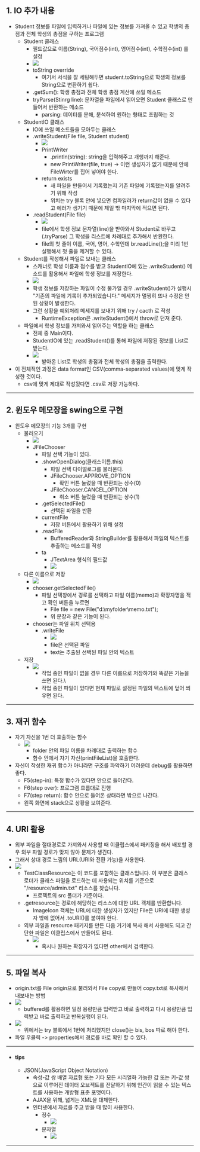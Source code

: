 ## 1. IO 추가 내용
- Student 정보를 파일에 입력하거나 파일에 있는 정보를 가져올 수 있고 학생의 총점과 전체 학생의 총점을 구하는 프로그램
	- Student 클래스
		- 필드값으로 이름(String), 국어점수(int), 영어점수(int), 수학점수(int) 를 설정
		- ![](image/학생%20클래스%20오버라이딩.jpg)
		- toString override
			- 여기서 서식을 잘 세팅해두면 student.toString으로 학생의 정보를 String으로 변환하기 쉽다.
		- .getSum(): 학생 총점과 전체 학생 총점 계산에 쓰일 메소드
		- tryParse(Stinrg line): 문자열을 파일에서 읽어오면 Student 클래스로 만들어서 반환하는 메소드
			- parsing: 데이터를 분해, 분석하여 원하는 형태로 조립하는 것
	- StudentIO 클래스
		- IO에 쓰일 메소드들을 모아두는 클래스
		- .writeStudent(File file, Student student)
			- ![](image/writeStudent.jpg)
			- PrintWriter
				- .println(string): string을 입력해주고 개행까지 해준다.
				- new PrintWriter(file, true) -> 이런 생성자가 없기 때문에 안에 FileWirter를 집어 넣어야 한다.
			- return exists
				- 새 파일을 만들어서 기록했는지 기존 파일에 기록했는지를 알려주기 위해 작성
				- 위치는 try 블록 안에 넣으면 컴파일러가 return값이 없을 수 있다고 에러가 생기기 때문에 제일 밖 마지막에 적으면 된다.
		- .readStudent(File file)
			- ![](image/readStudent.jpg)
			- file에서 학생 정보 문자열(line)을 받아와서 Student로 바꾸고(.tryParse) 그 학생을 리스트에 차례대로 추가해서 반환한다.
			- file의 첫 줄이 이름, 국어, 영어, 수학인데 br.readLine();을 미리 1번 실행해서 첫 줄을 제거할 수 있다.
	- Student를 작성해서 파일로 보내는 클래스
		- 스캐너로 학생 이름과 점수를 받고 StudentIO에 있는 .writeStudent() 메소드를 활용해서 파일에 학생 정보를 저장한다.
		- ![](image/writeclass.jpg)
		- 학생 정보를 저장하는 파일이 수정 불가일 경우 .writeStudent()가 실행시 "기존의 파일에 기록이 추가되었습니다." 메세지가 멀쩡히 뜨나 수정은 안된 상황이 발생한다.
		- 그런 상황을 예외처리 메세지를 보내기 위해 try / cacth 로 작성
			- RuntimeException은 .writeStudent()에서 throw로 던져 준다.
	- 파일에서 학생 정보를 가져와서 읽어주는 역할을 하는 클래스
		- 전체 중 Main이다.
		- StudentIO에 있는 .readStudent()를 통해 파일에 저장된 정보를 List로 받는다.
		- ![](image/readclass.jpg)
			- 받아온 List로 학생의 총점과 전체 학생의 총점을 출력한다.
- 이 전체적인 과정은 data format인 CSV(comma-separated values)에 맞게 작성한 것이다.
	- csv에 맞게 제대로 작성됬다면 .csv로 저장 가능하다.

---
## 2. 윈도우 메모장을 swing으로 구현
- 윈도우 메모장의 기능 3개를 구현
	- 불러오기
		- ![](image/불러오기%20버튼.jpg)
		- JFileChooser
			- 파일 선택 기능이 있다.
			- .showOpenDialog(클래스이름.this)
				- 파일 선택 다이얼로그를 불러온다.
				- JFileChooser.APPROVE_OPTION
					- 확인 버튼 눌렀을 때 반환되는 상수(0)
				- JFileChooser.CANCEL_OPTION
					- 취소 버튼 눌렀을 때 반환되는 상수(1)
			- .getSelectedFile()
				- 선택된 파일을 반환
			- currentFile
				- 저장 버튼에서 활용하기 위해 설정
			- .readFile
				- BufferedReader와 StringBuilder를 활용해서 파일의 텍스트를 추출하는 메소드를 작성
			- ta
				- JTextArea 형식의 필드값
				- ![](image/스크롤%20달린%20텍스트%20area%20추가.jpg)
	- 다른 이름으로 저장
		- ![](image/다른이름으로저장.jpg)
		- chooser.getSelectedFile()
			- 파일 선택창에서 경로를 선택하고 파일 이름(memo)과 확장자명을 적고 확인 버튼을 누르면
				- File file = new File("d:\\myfolder\\memo.txt");
				- 위 문장과 같은 기능이 된다.
		- chooser는 파일 위치 선택용
			- .writeFile
				- ![](image/writeFile.jpg)
				- file은 선택된 파일
				- text는 추출된 선택된 파일 안의 텍스트
	- 저장
		- ![](image/세이브버튼.jpg)
			- 작업 중인 파일이 없을 경우 다른 이름으로 저장하기와 똑같은 기능을 쓰면 된다.\
			- 작업 중인 파일이 있다면 현재 파일로 설정된 파일의 텍스트에 덮어 씌우면 된다.

---
## 3. 재귀 함수
- 자기 자신을 1번 더 호출하는 함수
	- ![](image/재귀함수%201.jpg)
		- folder 안의 파일 이름을 차례대로 출력하는 함수
		- 함수 안에서 자기 자신(printFileList)을 호출한다.
- 자신이 작성한 재귀 함수가 아니라면 구조를 파악하기 어려운데 debug를 활용하면 좋다.
	- F5(step-in): 특정 함수가 있다면 안으로 들어간다.
	- F6(step over): 프로그램 흐름대로 진행
	- F7(step return): 함수 안으로 들어온 상태라면 밖으로 나간다.
	- 왼쪽 화면에 stack으로 상황을 보여준다.

---
## 4. URI 활용
- 외부 파일을 절대경로로 가져와서 사용할 때 이클립스에서 패키징을 해서 배포할 경우 외부 파일 경로가 맞지 않아 문제가 생긴다.
- 그래서 상대 경로 느낌의 URL(URI와 전환 가능)을 사용한다.
- ![](image/URI활용.jpg)
	- TestClassResource는 이 코드를 포함하는 클래스입니다. 이 부분은 클래스 로더가 클래스 파일을 로드하는 데 사용되는 위치를 기준으로 "/resource/admin.txt" 리소스를 찾습니다.
		- 프로젝트의 src 폴더가 기준이다.
	- .getresource는 경로에 해당하는 리소스에 대한 URL 객체를 반환합니다.
		- ImageIcon 객체는 URL에 대한 생성자가 있지만 File은 URI에 대한 생성자 밖에 없어서 .toURI()를 붙여야 한다.
	- 외부 파일을 resource 패키지를 만든 다음 거기에 복사 해서 사용해도 되고 간단한 파일은 이클립스에서 만들어도 된다.
		- ![](image/패키지%20우클%20파일%20생성가능.jpg)
			- 혹시나 원하는 확장자가 없다면 other에서 검색한다.

---
## 5. 파일 복사
- origin.txt를 File origin으로 불러와서 File copy로 만들어 copy.txt로 복사해서 내보내는 방법
- ![](image/copy1.jpg)
	- buffered를 활용하면 일정 용량만큼 입력받고 바로 출력하고 다시 용량만큼 입력받고 바로 출력하고 반복실행이 된다.
- ![](image/copy2.jpg)
	- 위에서는 try 블록에서 1번에 처리했지만 close()는 bis, bos 따로 해야 한다.
- 파일 우클릭 -> properties에서 경로를 바로 확인 할 수 있다.

---
- #### tips
	- JSON(JavaScript Object Notation)
		- 속성-값 쌍 배열 자료형 또는 기타 모든 시리얼화 가능한 값 또는 키-값 쌍으로 이루어진 데이터 오브젝트를 전달하기 위해 인간이 읽을 수 있는 텍스트를 사용하는 개방형 표준 포맷이다.
		- AJAX을 위해, 넓게는 XML을 대체한다.
		- 인터넷에서 자료를 주고 받을 때 많이 사용한다.
			- 정수
				- ![](image/json%20정수.jpg)
			- 문자열
				- ![](image/json%20String.jpg)

---


